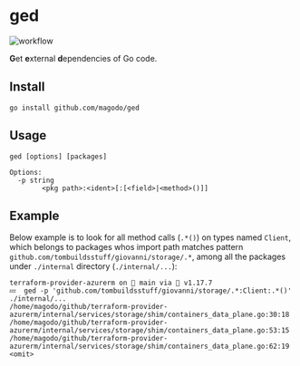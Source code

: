# ged

![workflow](https://github.com/magodo/ged/actions/workflows/go.yml/badge.svg)

**G**et **e**xternal **d**ependencies of Go code.

## Install

    go install github.com/magodo/ged

## Usage


    ged [options] [packages]

    Options:
      -p string
            <pkg path>:<ident>[:[<field>|<method>()]]

## Example

Below example is to look for all method calls (`.*()`) on types named `Client`, which belongs to packages whos import path matches pattern `github.com/tombuildsstuff/giovanni/storage/.*`, among all the packages under `./internal` directory (`./internal/...`):

```shell
terraform-provider-azurerm on  main via 🐹 v1.17.7                                                                                                                                                                 
💤  ged -p 'github.com/tombuildsstuff/giovanni/storage/.*:Client:.*()' ./internal/...                                                                                                                               
/home/magodo/github/terraform-provider-azurerm/internal/services/storage/shim/containers_data_plane.go:30:18
/home/magodo/github/terraform-provider-azurerm/internal/services/storage/shim/containers_data_plane.go:53:15
/home/magodo/github/terraform-provider-azurerm/internal/services/storage/shim/containers_data_plane.go:62:19
<omit>
```
